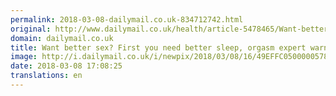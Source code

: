 ```yaml
---
permalink: 2018-03-08-dailymail.co.uk-834712742.html
original: http://www.dailymail.co.uk/health/article-5478465/Want-better-sex-need-better-sleep-orgasm-expert-warns.html?ITO=1490&ns_mchannel=rss&ns_campaign=1490
domain: dailymail.co.uk
title: Want better sex? First you need better sleep, orgasm expert warns
image: http://i.dailymail.co.uk/i/newpix/2018/03/08/16/49EFFC0500000578-0-image-a-13_1520527402650.jpg
date: 2018-03-08 17:08:25
translations: en
---
```


